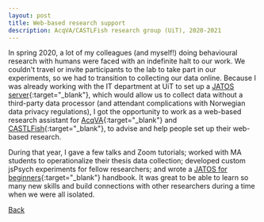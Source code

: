 ```yaml
---
layout: post
title: Web-based research support
description: AcqVA/CASTLFish research group (UiT), 2020-2021
---
```



In spring 2020, a lot of my colleagues (and myself!) doing behavioural research with humans were faced with an indefinite halt to our work. We couldn't travel or invite participants to the lab to take part in our experiments, so we had to transition to collecting our data online. Because I was already working with the IT department at UiT to set up a [JATOS server](https://wwww.jatos.org){:target="_blank"}, which would allow us to collect data without a third-party data processor (and attendant complications with Norwegian data privacy regulations), I got the opportunity to work as a web-based research assistant for [AcqVA](https://site.uit.no/acqva/){:target="_blank"} and [CASTLFish](https://site.uit.no/castlfish/){:target="_blank"}, to advise and help people set up their web-based research.

During that year, I gave a few talks and Zoom tutorials; worked with MA students to operationalize their thesis data collection; developed custom jsPsych experiments for fellow researchers; and wrote a [JATOS for beginners](/assets/JATOS_for_UiT.pdf){:target="_blank"} handbook. It was great to be able to learn so many new skills and build connections with other researchers during a time when we were all isolated.

[Back](https://myrtevos.github.io/projects/)
